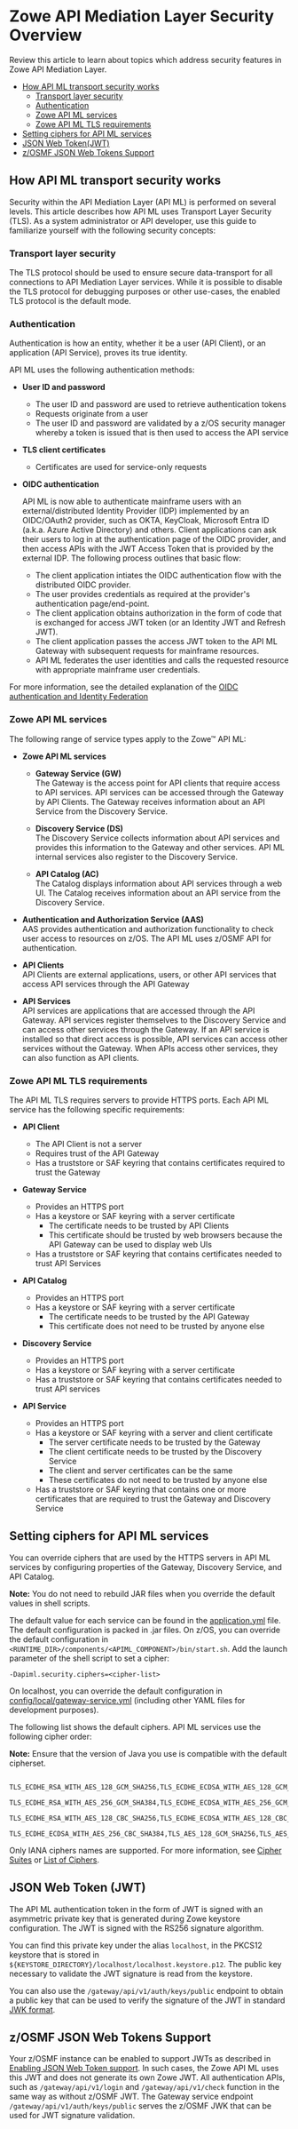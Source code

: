 # Zowe API Mediation Layer Security Overview

Review this article to learn about topics which address security features in Zowe API Mediation Layer.

  - [How API ML transport security works](#how-api-ml-transport-security-works)
    - [Transport layer security](#transport-layer-security)
    - [Authentication](#authentication)
    - [Zowe API ML services](#zowe-api-ml-services)
    - [Zowe API ML TLS requirements](#zowe-api-ml-tls-requirements)
  - [Setting ciphers for API ML services](#setting-ciphers-for-api-ml-services)
  - [JSON Web Token(JWT)](#json-web-tokenjwt)
  - [z/OSMF JSON Web Tokens Support](#zosmf-json-web-tokens-support)

## How API ML transport security works

Security within the API Mediation Layer (API ML) is performed on several levels. This article describes how API ML uses Transport Layer Security (TLS). As a system administrator or API developer, use this guide to familiarize yourself with the following security concepts:

### Transport layer security

The TLS protocol should be used to ensure secure data-transport for all connections to API Mediation Layer services. While it is possible to disable the TLS protocol for debugging purposes or other use-cases, the enabled TLS protocol is the default mode.

### Authentication

Authentication is how an entity, whether it be a user (API Client), or an application (API Service), proves its true identity.

API ML uses the following authentication methods:

- **User ID and password**
    - The user ID and password are used to retrieve authentication tokens
    - Requests originate from a user
    - The user ID and password are validated by a z/OS security manager whereby
    a token is issued that is then used to access the API service

- **TLS client certificates**
    - Certificates are used for service-only requests

- **OIDC authentication**
 
  API ML is now able to authenticate mainframe users with an external/distributed Identity Provider (IDP) implemented by an OIDC/OAuth2 provider, such as OKTA, KeyCloak, Microsoft Entra ID (a.k.a. Azure Active Directory) and others.
  Client applications can ask their users to log in at the authentication page of the OIDC provider, and then access APIs with the JWT Access Token that is provided by the external IDP. The following process outlines that basic flow:
  - The client application intiates the OIDC authentication flow with the distributed OIDC provider.  
  - The user provides credentials as required at the provider's authentication page/end-point.
  - The client application obtains authorization in the form of code that is exchanged for access JWT token (or an Identity JWT and Refresh JWT).
  - The client application passes the access JWT token to the API ML Gateway with subsequent requests for mainframe resources.
  - API ML federates the user identities and calls the requested resource with appropriate mainframe user credentials.

For more information, see the detailed explanation of the [OIDC authentication and Identity Federation](api-mediation-oidc-authentication.md)

### Zowe API ML services

The following range of service types apply to the Zowe&trade; API ML:

- **Zowe API ML services**

  - **Gateway Service (GW)**  
    The Gateway is the access point for API clients that require access to API services.
    API services can be accessed through the Gateway by API Clients. The Gateway receives information about an API Service
    from the Discovery Service.

  - **Discovery Service (DS)**  
    The Discovery Service collects information about API services and provides this information to the Gateway
    and other services. API ML internal services also register to the Discovery Service.

  - **API Catalog (AC)**  
    The Catalog displays information about API services through a web UI. The Catalog receives information
    about an API service from the Discovery Service.

- **Authentication and Authorization Service (AAS)**  
    AAS provides authentication and authorization functionality to check user access to resources on z/OS.
    The API ML uses z/OSMF API for  authentication. 

- **API Clients**  
    API Clients are external applications, users, or other API services that access API services through the API Gateway

- **API Services**  
    API services are applications that are accessed through the API Gateway. API services register themselves to the
    Discovery Service and can access other services through the Gateway. If an API service is installed
    so that direct access is possible, API services can access other services without the Gateway.
    When APIs access other services, they can also function as API clients.

### Zowe API ML TLS requirements

The API ML TLS requires servers to provide HTTPS ports. Each API ML service has the following specific requirements:

- **API Client**
    - The API Client is not a server
    - Requires trust of the API Gateway
    - Has a truststore or SAF keyring that contains certificates required to trust the Gateway

- **Gateway Service**
    - Provides an HTTPS port
    - Has a keystore or SAF keyring with a server certificate
        - The certificate needs to be trusted by API Clients
        - This certificate should be trusted by web browsers because the API Gateway can be used to display web UIs
    - Has a truststore or SAF keyring that contains certificates needed to trust API Services

- **API Catalog**
    - Provides an HTTPS port
    - Has a keystore or SAF keyring with a server certificate
        - The certificate needs to be trusted by the API Gateway
        - This certificate does not need to be trusted by anyone else

- **Discovery Service**
    - Provides an HTTPS port
    - Has a keystore or SAF keyring with a server certificate
    - Has a truststore or SAF keyring that contains certificates needed to trust API services

- **API Service**
    - Provides an HTTPS port
    - Has a keystore or SAF keyring with a server and client certificate
        - The server certificate needs to be trusted by the Gateway
        - The client certificate needs to be trusted by the Discovery Service
        - The client and server certificates can be the same
        - These certificates do not need to be trusted by anyone else
    - Has a truststore or SAF keyring that contains one or more certificates that are required to trust the Gateway and Discovery Service

## Setting ciphers for API ML services

You can override ciphers that are used by the HTTPS servers in API ML services by configuring properties of the Gateway, Discovery Service, and API Catalog.

**Note:** You do not need to rebuild JAR files when you override the default values in shell scripts.

The default value for each service can be found in the [application.yml](https://github.com/zowe/api-layer/blob/master/gateway-service/src/main/resources/application.yml) file. The default configuration is packed in .jar files. On z/OS, you can override the default configuration in `<RUNTIME_DIR>/components/<APIML_COMPONENT>/bin/start.sh`.
Add the launch parameter of the shell script to set a cipher:

```
-Dapiml.security.ciphers=<cipher-list>
```

On localhost, you can override the default configuration in [config/local/gateway-service.yml](https://github.com/zowe/api-layer/blob/master/config/local/gateway-service.yml) (including other YAML files for development purposes).
 
The following list shows the default ciphers. API ML services use the following cipher order:

**Note:** Ensure that the version of Java you use is compatible with the default cipherset.

```
   TLS_ECDHE_RSA_WITH_AES_128_GCM_SHA256,TLS_ECDHE_ECDSA_WITH_AES_128_GCM_SHA256,
   TLS_ECDHE_RSA_WITH_AES_256_GCM_SHA384,TLS_ECDHE_ECDSA_WITH_AES_256_GCM_SHA384,
   TLS_ECDHE_RSA_WITH_AES_128_CBC_SHA256,TLS_ECDHE_ECDSA_WITH_AES_128_CBC_SHA256,
   TLS_ECDHE_ECDSA_WITH_AES_256_CBC_SHA384,TLS_AES_128_GCM_SHA256,TLS_AES_256_GCM_SHA384
```

Only IANA ciphers names are supported. For more information, see [Cipher Suites](https://wiki.mozilla.org/Security/Server_Side_TLS#Cipher_suites) or [List of Ciphers](https://testssl.net/openssl-iana.mapping.html).

## JSON Web Token (JWT)

The API ML authentication token in the form of JWT is signed with an asymmetric private key that is generated during Zowe keystore configuration. The JWT is signed with the RS256 signature algorithm.

You can find this private key under the alias `localhost`, in the PKCS12 keystore that is stored in `${KEYSTORE_DIRECTORY}/localhost/localhost.keystore.p12`. The public key necessary to validate the JWT signature is read from the keystore.

You can also use the `/gateway/api/v1/auth/keys/public` endpoint to obtain a public key that can be used to verify the signature of the JWT in standard [JWK format](https://openid.net/specs/).

## z/OSMF JSON Web Tokens Support


Your z/OSMF instance can be enabled to support JWTs as described in [Enabling JSON Web Token support](https://www.ibm.com/support/knowledgecenter/SSLTBW_2.4.0/com.ibm.zos.v2r4.izua300/izuconfig_EnableJSONWebTokens.htm).
In such cases, the Zowe API ML uses this JWT and does not generate its own Zowe JWT. All authentication APIs, such as `/gateway/api/v1/login` and `/gateway/api/v1/check` function in the same way as without z/OSMF JWT.
The Gateway service endpoint `/gateway/api/v1/auth/keys/public` serves the z/OSMF JWK that can be used for JWT signature validation.
